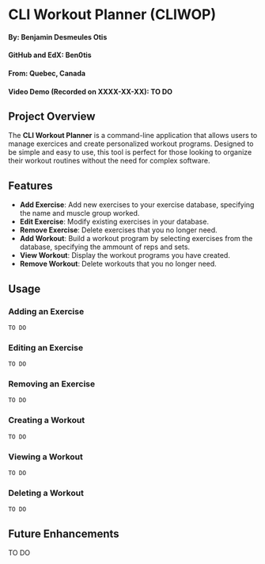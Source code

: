 # CLI Workout Planner (CLIWOP)
#### By: Benjamin Desmeules Otis
#### GitHub and EdX: Ben0tis
#### From: Quebec, Canada
#### Video Demo (Recorded on XXXX-XX-XX): TO DO

## Project Overview

The **CLI Workout Planner** is a command-line application that allows users to manage exercices and create personalized workout programs. Designed to be simple and easy to use, this tool is perfect for those looking to organize their workout routines without the need for complex software.

## Features

- **Add Exercise**: Add new exercises to your exercise database, specifying the name and muscle group worked.
- **Edit Exercise**: Modify existing exercises in your database.
- **Remove Exercise**: Delete exercises that you no longer need.
- **Add Workout**: Build a workout program by selecting exercises from the database, specifying the ammount of reps and sets.
- **View Workout**: Display the workout programs you have created.
- **Remove Workout**: Delete workouts that you no longer need.

## Usage

### Adding an Exercise
```
TO DO
```
### Editing an Exercise
```
TO DO
```
### Removing an Exercise
```
TO DO
```
### Creating a Workout
```
TO DO
```
### Viewing a Workout
```
TO DO
```
### Deleting a Workout
```
TO DO
```

## Future Enhancements
TO DO
